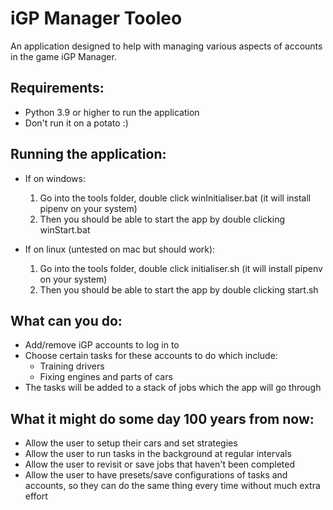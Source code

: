 # iGP Manager Tooleo
 An application designed to help with managing various aspects of accounts in the game iGP Manager.


## Requirements:
* Python 3.9 or higher to run the application
* Don't run it on a potato :)

## Running the application:
* If on windows:
    1. Go into the tools folder, double click winInitialiser.bat (it will install pipenv on your system)
    2. Then you should be able to start the app by double clicking winStart.bat

* If on linux (untested on mac but should work):
    1. Go into the tools folder, double click initialiser.sh (it will install pipenv on your system)
    2. Then you should be able to start the app by double clicking start.sh

## What can you do:
* Add/remove iGP accounts to log in to
* Choose certain tasks for these accounts to do which include:
    * Training drivers
    * Fixing engines and parts of cars
* The tasks will be added to a stack of jobs which the app will go through

## What it might do some day 100 years from now:
* Allow the user to setup their cars and set strategies
* Allow the user to run tasks in the background at regular intervals
* Allow the user to revisit or save jobs that haven't been completed
* Allow the user to have presets/save configurations of tasks and accounts, so they can do the same thing every time without much extra effort
